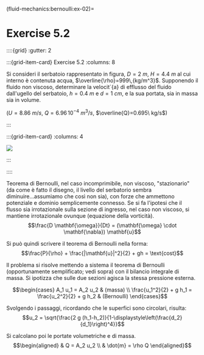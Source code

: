 (fluid-mechanics:bernoulli:ex-02)=
# Exercise 5.2


::::{grid}
:gutter: 2

:::{grid-item-card} Exercise 5.2
:columns: 8

Si consideri il serbatoio rappresentato in figura, $D=2\ m$, 
$H=4.4\ m$ al cui interno è contenuta acqua, 
$\overline{\rho}=999\,{kg/m^3}$. 
Supponendo il fluido non viscoso, determinare la velocit\`{a} di 
efflusso del fluido dall'ugello del serbatoio, $h=0.4\ m$ 
e $d = 1\ cm$, e la sua portata, sia in massa sia in volume.

($U = 8.86\ m/s$, $Q=6.96\, 10^{-4}\ m^3/s$, $\overline{Q}=0.695\ kg/s$)

:::

:::{grid-item-card}
:columns: 4

![](../../fig/serbatoio.png)

:::

::::


Teorema di Bernoulli, nel caso incomprimibile, non viscoso,
\"stazionario\" (da come è fatto il disegno, il livello del serbatorio
sembra diminuire\...assumiamo che così non sia), con forze che ammettono
potenziale e dominio semplicemente connesso. Se si fa l'ipotesi che il
flusso sia irrotazionale sulla sezione di ingresso, nel caso non
viscoso, si mantiene irrotazionale ovunque (equazione della vorticità).
$$\frac{D \mathbf{\omega}}{Dt} = (\mathbf{\omega} \cdot \mathbf{\nabla}) \mathbf{u}$$

Si può quindi scrivere il teorema di Bernoulli nella forma:
$$\frac{P}{\rho} + \frac{|\mathbf{u}|^2}{2} + gh = \text{cost}$$

Il problema si risolve mettendo a sistema il teorema di Bernoulli
(opportunamente semplificato; vedi sopra) con il bilancio integrale di
massa. Si ipotizza che sulle due sezioni agisca la stessa pressione
esterna.

$$\begin{cases}
  A_1 u_1 = A_2 u_2 & (massa) \\
  \frac{u_1^2}{2} + g h_1 = \frac{u_2^2}{2} + g h_2 & (Bernoulli)
\end{cases}$$

Svolgendo i passaggi, ricordando che le superfici sono circolari,
risulta:
$$u_2 = \sqrt{\frac{2 g (h_1-h_2)}{1-\displaystyle\left(\frac{d_2}{d_1}\right)^4}}$$

Si calcolano poi le portate volumetriche e di massa. $$\begin{aligned}
  & Q = A_2 u_2 \\
  & \dot{m} = \rho Q
\end{aligned}$$
